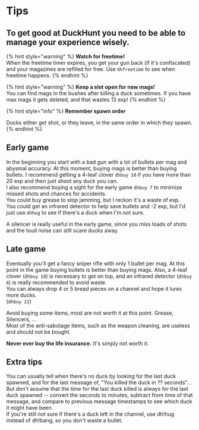 # Tips

## **To get good at DuckHunt you need to be able to manage your experience wisely.**

{% hint style="warning" %}
**Watch for freetime!**  
 When the freetime timer expires, you get your gun back \(if it's confiscated\) and your magazines are refilled for free. Use `dhfreetime` to see when freetime happens.
{% endhint %}

{% hint style="warning" %}
**Keep a slot open for new mags!**  
 You can find mags in the bushes after killing a duck sometimes. If you have max mags it gets deleted, and that wastes 13 exp!
{% endhint %}

{% hint style="info" %}
**Remember spawn order**

Ducks either get shot, or they leave, in the same order in which they spawn.
{% endhint %}

## **Early game**

In the beginning you start with a bad gun with a lot of bullets per mag and abysmal accuracy. At this moment, buying mags is better than buying bullets. I recommend getting a 4-leaf clover `dhbuy 10` if you have more than 20 exp and then just shoot any duck you can.  
 I also recommend buying a sight for the early game `dhbuy 7` to minimize missed shots and chances for accidents.  
 You could buy grease to stop jamming, but I reckon it's a waste of exp.  
 You could get an infrared detector to help save bullets and -2 exp, but I'd just use `dhhug` to see if there's a duck when I'm not sure.

A silencer is really useful in the early game, since you miss loads of shots and the loud noise can still scare ducks away.

## **Late game**

Eventually you'll get a fancy sniper rifle with only 1 bullet per mag. At this point in the game buying bullets is better than buying mags. Also, a 4-leaf clover \(`dhbuy 10`\) is necessary to get on top, and an infrared detector \(`dhbuy 8`\) is really recommended to avoid waste.  
 You can always drop 4 or 5 bread pieces on a channel and hope it lures more ducks.  
 \(`dhbuy 21`\)

Avoid buying some items, most are not worth it at this point. Grease, Silencers, ...  
 Most of the anti-sabotage items, such as the weapon cleaning, are useless and should not be bought.

**Never ever buy the life insurance.** It's simply not worth it.

## Extra tips

You can usually tell when there's no duck by looking for the last duck spawned, and for the last message of, "You killed the duck in ?? seconds"... But don't assume that the time for the last duck killed is always for the last duck spawned -- convert the seconds to minutes, subtract from time of that message, and compare to previous message timestamps to see which duck it might have been.  
 If you're still not sure if there's a duck left in the channel, use dh!hug instead of dh!bang, so you don't waste a bullet.

